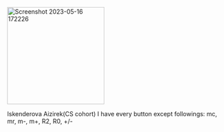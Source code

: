 <img width="226" alt="Screenshot 2023-05-16 172226" src="https://github.com/AiziliIsu/CalculatorJavaFXproject/assets/99177572/e3ada3e9-d82b-44d4-aabe-55db2d391ed2">


















Iskenderova Aizirek(CS cohort)
I have every button except followings:
           mc, mr, m-, m+, R2, R0, +/-

